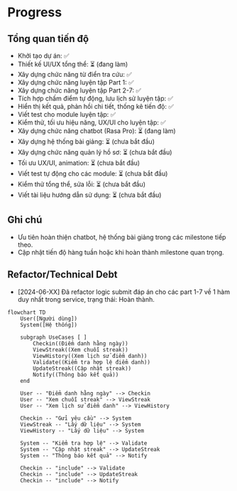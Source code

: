 # Progress

## Tổng quan tiến độ
- Khởi tạo dự án: ✅
- Thiết kế UI/UX tổng thể: ⏳ (đang làm)
- Xây dựng chức năng từ điển tra cứu: ✅
- Xây dựng chức năng luyện tập Part 1: ✅
- Xây dựng chức năng luyện tập Part 2-7: ✅
- Tích hợp chấm điểm tự động, lưu lịch sử luyện tập: ✅
- Hiển thị kết quả, phản hồi chi tiết, thống kê tiến độ: ✅
- Viết test cho module luyện tập: ✅
- Kiểm thử, tối ưu hiệu năng, UX/UI cho luyện tập: ✅
- Xây dựng chức năng chatbot (Rasa Pro): ⏳ (đang làm)
- Xây dựng hệ thống bài giảng: ⏳ (chưa bắt đầu)
- Xây dựng chức năng quản lý hồ sơ: ⏳ (chưa bắt đầu)
- Tối ưu UX/UI, animation: ⏳ (chưa bắt đầu)
- Viết test tự động cho các module: ⏳ (chưa bắt đầu)
- Kiểm thử tổng thể, sửa lỗi: ⏳ (chưa bắt đầu)
- Viết tài liệu hướng dẫn sử dụng: ⏳ (chưa bắt đầu)

## Ghi chú
- Ưu tiên hoàn thiện chatbot, hệ thống bài giảng trong các milestone tiếp theo.
- Cập nhật tiến độ hàng tuần hoặc khi hoàn thành milestone quan trọng.

## Refactor/Technical Debt
- [2024-06-XX] Đã refactor logic submit đáp án cho các part 1-7 về 1 hàm duy nhất trong service, trạng thái: Hoàn thành. 


```mermaid
flowchart TD
    User([Người dùng])
    System([Hệ thống])

    subgraph UseCases [ ]
        Checkin((Điểm danh hằng ngày))
        ViewStreak((Xem chuỗi streak))
        ViewHistory((Xem lịch sử điểm danh))
        Validate((Kiểm tra hợp lệ điểm danh))
        UpdateStreak((Cập nhật streak))
        Notify((Thông báo kết quả))
    end

    User -- "Điểm danh hằng ngày" --> Checkin
    User -- "Xem chuỗi streak" --> ViewStreak
    User -- "Xem lịch sử điểm danh" --> ViewHistory

    Checkin -- "Gửi yêu cầu" --> System
    ViewStreak -- "Lấy dữ liệu" --> System
    ViewHistory -- "Lấy dữ liệu" --> System

    System -- "Kiểm tra hợp lệ" --> Validate
    System -- "Cập nhật streak" --> UpdateStreak
    System -- "Thông báo kết quả" --> Notify

    Checkin -- "include" --> Validate
    Checkin -- "include" --> UpdateStreak
    Checkin -- "include" --> Notify
```
